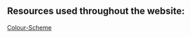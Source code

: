 ## Resources used throughout the website:

[Colour-Scheme](https://colorhunt.co/palette/000d6b9c19e0ff5da299ddcc)
